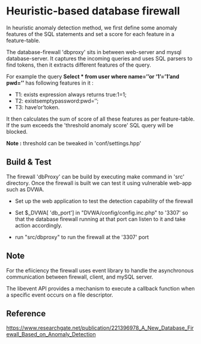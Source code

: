 # Heuristic-based database firewall
In heuristic anomaly detection method, we first define some anomaly features of the SQL statements and set a score for each feature in a feature-table.

The database-firewall 'dbproxy' sits in between web-server and mysql database-server. It captures the incoming queries and uses SQL parsers to find tokens, then it extracts different features of the query.

For example the query **Select * from user where name=’’or ‘1’=’1’and pwd=’’** has following features in it :
- T1: exists expression always returns true:1=1;
- T2: existsemptypassword:pwd=’’;
- T3: have’or’token.

It then calculates the sum of score of all these features as per feature-table. If the sum exceeds the 'threshold anomaly score' SQL query will be blocked.

**Note :** threshold can be tweaked in 'conf/settings.hpp'  

## Build & Test
The firewall 'dbProxy' can be build by executing make command in 'src' directory. Once the firewall is built we can test it using vulnerable web-app such as DVWA. 
- Set up the web application to test the detection capability of the firewall

- Set $_DVWA[ 'db_port'] in "DVWA/config/config.inc.php" to '3307' so that the database firewall running at that port can listen to it and take action accordingly. 

-  run "src/dbproxy" to run the firewall at the '3307' port

## Note
For the efiiciency the firewall uses event library to handle the asynchronous communication between firewall, client, and mySQL server.

The libevent API  provides a mechanism to execute a callback function when a specific event occurs on a file descriptor.

## Reference
https://www.researchgate.net/publication/221396978_A_New_Database_Firewall_Based_on_Anomaly_Detection
